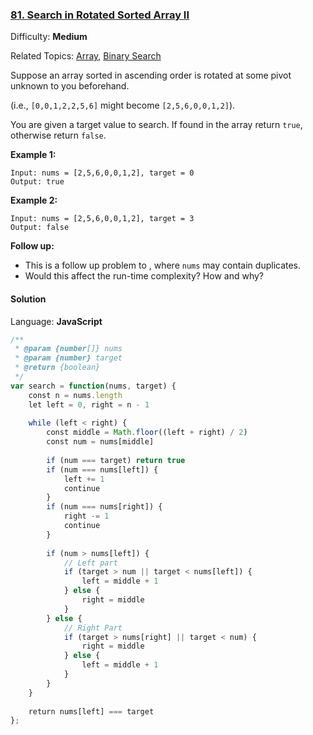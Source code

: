### [81\. Search in Rotated Sorted Array II](https://leetcode.com/problems/search-in-rotated-sorted-array-ii/)

Difficulty: **Medium**  

Related Topics: [Array](https://leetcode.com/tag/array/), [Binary Search](https://leetcode.com/tag/binary-search/)


Suppose an array sorted in ascending order is rotated at some pivot unknown to you beforehand.

(i.e., `[0,0,1,2,2,5,6]` might become `[2,5,6,0,0,1,2]`).

You are given a target value to search. If found in the array return `true`, otherwise return `false`.

**Example 1:**

```
Input: nums = [2,5,6,0,0,1,2], target = 0
Output: true
```

**Example 2:**

```
Input: nums = [2,5,6,0,0,1,2], target = 3
Output: false
```

**Follow up:**

*   This is a follow up problem to , where `nums` may contain duplicates.
*   Would this affect the run-time complexity? How and why?


#### Solution

Language: **JavaScript**

```javascript
/**
 * @param {number[]} nums
 * @param {number} target
 * @return {boolean}
 */
var search = function(nums, target) {
    const n = nums.length
    let left = 0, right = n - 1
    
    while (left < right) {
        const middle = Math.floor((left + right) / 2)
        const num = nums[middle]
        
        if (num === target) return true
        if (num === nums[left]) {
            left += 1
            continue
        }
        if (num === nums[right]) {
            right -= 1
            continue
        }
        
        if (num > nums[left]) {
            // Left part
            if (target > num || target < nums[left]) {
                left = middle + 1
            } else {
                right = middle
            }
        } else {
            // Right Part
            if (target > nums[right] || target < num) {
                right = middle
            } else {
                left = middle + 1
            }
        }
    }
    
    return nums[left] === target
};
```